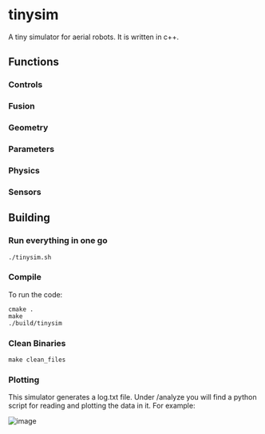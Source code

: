 # tinysim
A tiny simulator for aerial robots.
It is written in c++.

## Functions

### Controls
### Fusion
### Geometry
### Parameters
### Physics
### Sensors

## Building
### Run everything in one go

```console
./tinysim.sh
```

### Compile

To run the code:

```console
cmake .
make
./build/tinysim
```


### Clean Binaries

```console
make clean_files
```

### Plotting

This simulator generates a log.txt file. Under /analyze you will find a python script for reading and plotting the data in it. For example:

![image](https://github.com/burakyueksel/tinysim/assets/40430575/69bd08bb-b50a-42de-bdf3-ce49ef340380)
